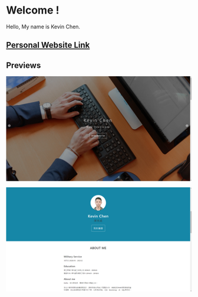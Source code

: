 # Welcome !

Hello, My name is Kevin Chen.
[<h2>Personal Website Link</h2>](https://d1034181036.github.io/KevinChen)


## Previews
  
![preview1](img/preview1.png)

![preview2](img/preview2.png)
